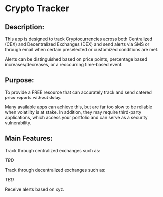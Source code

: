 # Crypto Tracker


## Description:

This app is designed to track Cryptocurrencies across both Centralized (CEX) and Decentralized Exchanges (DEX) and send alerts via SMS or through email when certain preselected or customized conditions are met.

Alerts can be distinguished based on price points, percentage based increases/decreases, or a reoccurring time-based event.


## Purpose:

To provide a FREE resource that can accurately track and send catered price reports without delay.

Many available apps can achieve this, but are far too slow to be reliable when volatility is at stake.
In addition, they may require third-party applications, which access your portfolio and can serve as a security vulnerability.


## Main Features:

Track through centralized exchanges such as:

*TBD*

Track through decentralized exchanges such as:

*TBD*

Receive alerts based on xyz.